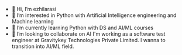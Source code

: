 - 👋 Hi, I’m ezhilarasi
- 👀 I’m interested in Python with Artificial Intelligence engineering and Machine learning
- 🌱 I’m currently learning Python with DS and AI/ML courses
- 💞️ I’m looking to collaborate on AI
I'm working as a software test engineer at Gravitykey Technologies Private Limited. I wanna to transition into AI/ML field.

<!---
ezhil479/ezhil479 is a ✨ special ✨ repository because its `README.md` (this file) appears on your GitHub profile.
You can click the Preview link to take a look at your changes.
--->
